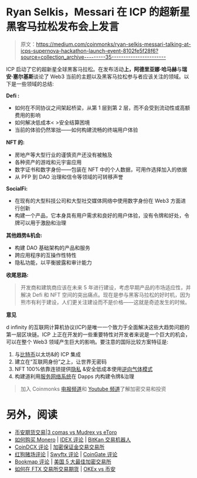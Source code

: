 # Ryan Selkis，Messari 在 ICP 的超新星黑客马拉松发布会上发言

> 原文：<https://medium.com/coinmonks/ryan-selkis-messari-talking-at-icps-supernova-hackathon-launch-event-8102fe5f28f6?source=collection_archive---------35----------------------->

ICP 启动了它的超新星全球黑客马拉松。在发布活动**上，阿德里亚娜·哈马赫**与**瑞安·塞尔基斯**谈论了 Web3 当前的主题以及黑客马拉松参与者应该关注的领域。以下是一些领域的总结:

**Defi :**

*   如何在不同协议之间架起桥梁，从第 1 层到第 2 层，而不会受到流动性或高额费用的影响
*   如何解决低成本< >安全结算困境
*   当前的体验仍然笨拙——如何构建流畅的终端用户体验

**NFT 的:**

*   房地产等大型行业的谨慎资产还没有被触及
*   各种资产的游戏和元宇宙应用
*   数字证书和数字身份——包装在 NFT 中的个人数据，可用作选择加入的依据
*   从 PFP 到 DAO 治理和信令等领域的可转移声誉

**SocialFi:**

*   在现有的大型科技公司和大型社交媒体网络中使用数字身份在 Web3 方面进行创新
*   构建一个产品，它本身具有用户需求和良好的用户体验，没有令牌和好处，令牌可以用于激励和治理

**其他趋势&机会:**

*   构建 DAO 基础架构的产品和服务
*   跨应用程序的互操作性特性
*   隐私功能，以平衡披露和审计能力

**收尾思路:**

> 开发商和建筑商应该在未来 5 年进行建设，考虑早期产品的市场适应性，并解决 Defi 和 NFT 空间的突出痛点。现在是参与黑客马拉松的好时机，因为熊市有利于建设，人们更关注建设而不是价格——这就是奇迹发生的时候。

**意见**

d infinity 的互联网计算机协议(ICP)是唯一一个致力于全面解决这些大趋势问题的第一层区块链。ICP 上正在开发的一些重要特性对开发者来说是一个巨大的机会，可以在整个 Web3 领域产生巨大的影响。要注意的国际比较方案特征是:

1.  与[比特币](/coinmonks/internet-computer-bitcoin-integration-making-smart-contracts-possible-on-btc-without-using-8e7f6a1ddd52)以太坊&的 ICP 集成
2.  建立在“互联网身份”之上，让世界无密码
3.  NFT 100%依靠连锁提供[隐私](/@talkingweb3/web-3-0s-privacy-first-model-is-the-future-of-marketing-4dbd3c6311f1) &安全低成本使用[逆向气体模式](/@talkingweb3/what-is-gas-fees-on-blockchain-transactions-how-is-icp-reversing-the-model-d1901a70347a)
4.  构建道利用[服务网络系统](/@talkingweb3/on-chain-governance-for-dapps-with-icps-service-network-system-sns-37864ce18927)在 Dapps 内构建令牌&治理

> 加入 Coinmonks [电报频道](https://t.me/coincodecap)和 [Youtube 频道](https://www.youtube.com/c/coinmonks/videos)了解加密交易和投资

# 另外，阅读

*   [币安期货交易](https://coincodecap.com/binance-futures-trading)|[3 comas vs Mudrex vs eToro](https://coincodecap.com/mudrex-3commas-etoro)
*   [如何购买 Monero](https://coincodecap.com/buy-monero) | [IDEX 评论](https://coincodecap.com/idex-review) | [BitKan 交易机器人](https://coincodecap.com/bitkan-trading-bot)
*   [CoinDCX 评论](/coinmonks/coindcx-review-8444db3621a2) | [加密保证金交易交易所](https://coincodecap.com/crypto-margin-trading-exchanges)
*   [红狗赌场评论](https://coincodecap.com/red-dog-casino-review) | [Swyftx 评论](https://coincodecap.com/swyftx-review) | [CoinGate 评论](https://coincodecap.com/coingate-review)
*   [Bookmap 评论](https://coincodecap.com/bookmap-review-2021-best-trading-software) | [美国 5 大最佳加密交易所](https://coincodecap.com/crypto-exchange-usa)
*   [如何在 FTX 交易所交易期货](https://coincodecap.com/ftx-futures-trading) | [OKEx vs 币安](https://coincodecap.com/okex-vs-binance)